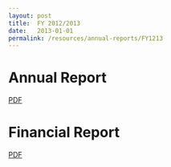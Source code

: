 ```yaml
---
layout: post
title:  FY 2012/2013
date:   2013-01-01
permalink: /resources/annual-reports/FY1213
---
```


# **Annual Report**
[PDF](/resources/annual-reports/files/Sentosa_AR_1213.pdf)


# **Financial Report**
[PDF](/resources/annual-reports/files/Sentosa_AR_1213_Financial_Report.pdf)